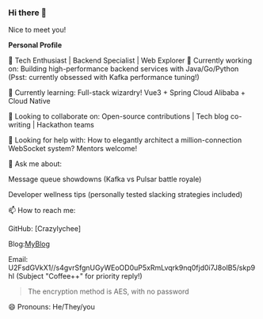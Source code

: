 ### Hi there 👋

Nice to meet you!

 **Personal Profile**

  🚀 Tech Enthusiast | Backend Specialist | Web Explorer
  🔭 Currently working on: Building high-performance backend services with Java/Go/Python (Psst: currently obsessed with Kafka performance tuning!)
  
  🌱 Currently learning: Full-stack wizardry! Vue3 + Spring Cloud Alibaba + Cloud Native
  
  👯 Looking to collaborate on: Open-source contributions | Tech blog co-writing | Hackathon teams
  
  🤔 Looking for help with: How to elegantly architect a million-connection WebSocket system? Mentors welcome!
  
  💬 Ask me about:
  
  Message queue showdowns (Kafka vs Pulsar battle royale)
  
  Developer wellness tips (personally tested slacking strategies included)
  
  📫 How to reach me:
  
  GitHub: [Crazylychee]
  
  Blog:[MyBlog](crazylychee.github.io)

  Email: U2FsdGVkX1//s4gvrSfgnUGyWEoOD0uP5xRmLvqrk9nq0fjd0i7J8oIB5/skp9hI (Subject "Coffee++" for priority reply!)
> The encryption method is AES, with no password

  😄 Pronouns: He/They/you




<!-- ![Anurag's GitHub stats](https://github-readme-stats.vercel.app/api?username=Crazylychee&count_private=true)  -->
